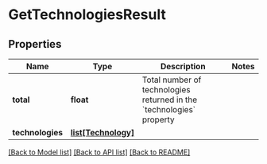 # GetTechnologiesResult

## Properties
Name | Type | Description | Notes
------------ | ------------- | ------------- | -------------
**total** | **float** | Total number of technologies returned in the &#x60;technologies&#x60; property | 
**technologies** | [**list[Technology]**](Technology.md) |  | 

[[Back to Model list]](../README.md#documentation-for-models) [[Back to API list]](../README.md#documentation-for-api-endpoints) [[Back to README]](../README.md)

